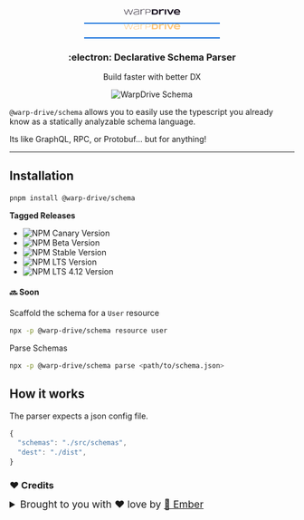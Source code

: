 <p align="center">
  <img
    class="project-logo"
    src="../../logos/warp-drive-logo-dark.svg#gh-light-mode-only"
    alt="WarpDrive"
    width="200px"
    title="WarpDrive" />
  <img
    class="project-logo"
    src="../../logos/warp-drive-logo-gold.svg#gh-dark-mode-only"
    alt="WarpDrive"
    width="200px"
    title="WarpDrive" />
</p>

<h3 align="center">:electron: Declarative Schema Parser</h3>
<p align="center">Build faster with better DX</p>

<p align="center">
    <img
      src="./parse-usage.png"
      alt="WarpDrive Schema"
      width="400px"
      title="WarpDrive Schema" />
</p>

`@warp-drive/schema` allows you to easily use the typescript you already know as a statically analyzable schema language.

Its like GraphQL, RPC, or Protobuf... but for anything!

---

## Installation

```sh
pnpm install @warp-drive/schema
```

**Tagged Releases**

- ![NPM Canary Version](https://img.shields.io/npm/v/%40warp-drive/schema/canary?label=%40canary&color=FFBF00)
- ![NPM Beta Version](https://img.shields.io/npm/v/%40warp-drive/schema/beta?label=%40beta&color=ff00ff)
- ![NPM Stable Version](https://img.shields.io/npm/v/%40warp-drive/schema/latest?label=%40latest&color=90EE90)
- ![NPM LTS Version](https://img.shields.io/npm/v/%40warp-drive/schema/lts?label=%40lts&color=0096FF)
- ![NPM LTS 4.12 Version](https://img.shields.io/npm/v/%40warp-drive/schema/lts-4-12?label=%40lts-4-12&color=bbbbbb)

#### 🔜 Soon 

Scaffold the schema for a `User` resource

```sh
npx -p @warp-drive/schema resource user
```

Parse Schemas

```sh
npx -p @warp-drive/schema parse <path/to/schema.json>
```

## How it works

The parser expects a json config file.

```ts
{
  "schemas": "./src/schemas",
  "dest": "./dist",
}
```

### ♥️ Credits

 <details>
   <summary>Brought to you with ♥️ love by <a href="https://emberjs.com" title="EmberJS">🐹 Ember</a></summary>

  <style type="text/css">
    img.project-logo {
       padding: 0 5em 1em 5em;
       width: 100px;
       border-bottom: 2px solid #0969da;
       margin: 0 auto;
       display: block;
     }
    details > summary {
      font-size: 1.1rem;
      line-height: 1rem;
      margin-bottom: 1rem;
    }
    details {
      font-size: 1rem;
    }
    details > summary strong {
      display: inline-block;
      padding: .2rem 0;
      color: #000;
      border-bottom: 3px solid #0969da;
    }

    details > details {
      margin-left: 2rem;
    }
    details > details > summary {
      font-size: 1rem;
      line-height: 1rem;
      margin-bottom: 1rem;
    }
    details > details > summary strong {
      display: inline-block;
      padding: .2rem 0;
      color: #555;
      border-bottom: 2px solid #555;
    }
    details > details {
      font-size: .85rem;
    }

    @media (prefers-color-scheme: dark) {
      details > summary strong {
        color: #fff;
      }
    }
    @media (prefers-color-scheme: dark) {
      details > details > summary strong {
        color: #afaba0;
      border-bottom: 2px solid #afaba0;
      }
    }
  </style>
</details>
